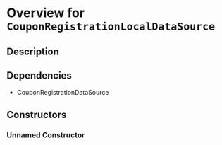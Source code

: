 # Overview for `CouponRegistrationLocalDataSource`

## Description



## Dependencies

- CouponRegistrationDataSource

## Constructors

### Unnamed Constructor


